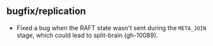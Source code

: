 ## bugfix/replication

* Fixed a bug when the RAFT state wasn't sent during the `META_JOIN` stage,
  which could lead to split-brain (gh-10089).
